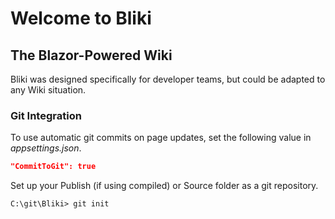 <!-- TITLE: Home -->
<!-- SUBTITLE: Bliki - The Blazor-Powered Wiki -->
# Welcome to Bliki
## The Blazor-Powered Wiki

Bliki was designed specifically for developer teams, but could be adapted to any Wiki situation.

### Git Integration
To use automatic git commits on page updates, set the following value in *appsettings.json*.
```json
"CommitToGit": true
```
Set up your Publish (if using compiled) or Source folder as a git repository.
```
C:\git\Bliki> git init
```


